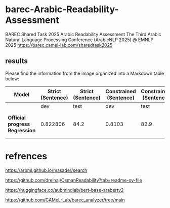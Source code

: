 # barec-Arabic-Readability-Assessment

BAREC Shared Task 2025
Arabic Readability Assessment
The Third Arabic Natural Language Processing Conference (ArabicNLP 2025) @ EMNLP 2025
https://barec.camel-lab.com/sharedtask2025


## results

Please find the information from the image organized into a Markdown table below:

| Model                | Strict (Sentence) | Strict (Sentence) | Constrained (Sentence) | Constrained (Sentence) | Open (Sentence) | Open (Sentence) | Strict (Document) | Strict (Document) | Constrained (Document) | Constrained (Document) | Open (Document) | Open (Document) |
|----------------------|-------------------|-------------------|------------------------|------------------------|-----------------|-----------------|-------------------|-------------------|------------------------|------------------------|-----------------|-----------------|
|                      | dev               | test              | dev                    | test                   | dev             | test            | dev               | test              | dev                    | test                   | dev             | test            |
| **Official progress Regression** | 0.822806          | 84.2              | 0.8103                 | 82.9                   | 82.7            | 83.6            | model as trained on senses 0.822806 | 79.9              | Same as train (83.5)   | 75.50                  | 82.7 | 79.2            |


# refrences

https://arbml.github.io/masader/search

https://github.com/drelhaj/OsmanReadability?tab=readme-ov-file 

https://huggingface.co/aubmindlab/bert-base-arabertv2

https://github.com/CAMeL-Lab/barec_analyzer/tree/main
